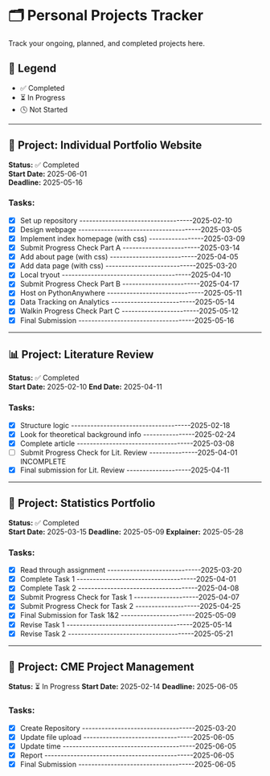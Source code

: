 # 🗂️ Personal Projects Tracker

Track your ongoing, planned, and completed projects here.

## 📅 Legend
- ✅ Completed
- ⏳ In Progress
- 🕓 Not Started

---

## 🚀 Project: Individual Portfolio Website
**Status:** ✅ Completed   
**Start Date:** 2025-06-01  
**Deadline:** 2025-05-16 

### Tasks:
- [x] Set up repository -----------------------------------2025-02-10
- [x] Design webpage --------------------------------------2025-03-05
- [x] Implement index homepage (with css) -----------------2025-03-09
- [x] Submit Progress Check Part A ------------------------2025-03-14
- [x] Add about page (with css) ---------------------------2025-04-05
- [x] Add data page (with css) ----------------------------2025-03-20
- [x] Local tryout ----------------------------------------2025-04-10
- [x] Submit Progress Check Part B ------------------------2025-04-17
- [x] Host on PythonAnywhere ------------------------------2025-05-11
- [x] Data Tracking on Analytics --------------------------2025-05-14
- [x] Walkin Progress Check Part C ------------------------2025-05-12
- [x] Final Submission ------------------------------------2025-05-16

---

## 📊 Project: Literature Review
**Status:** ✅ Completed  
**Start Date:** 2025-02-10 
**End Date:** 2025-04-11

### Tasks:
- [x] Structure logic -------------------------------------2025-02-18
- [x] Look for theoretical background info ----------------2025-02-24
- [x] Complete article ------------------------------------2025-03-08
- [ ] Submit Progress Check for Lit. Review ---------------2025-04-01 INCOMPLETE
- [x] Final submission for Lit. Review --------------------2025-04-11

---

## 🚀 Project: Statistics Portfolio
**Status:** ✅ Completed   
**Start Date:** 2025-03-15 
**Deadline:** 2025-05-09
**Explainer:** 2025-05-28

### Tasks:
- [x] Read through assignment -----------------------------2025-03-20
- [x] Complete Task 1 -------------------------------------2025-04-01
- [x] Complete Task 2 -------------------------------------2025-04-08
- [x] Submit Progress Check for Task 1 --------------------2025-04-07
- [x] Submit Progress Check for Task 2 --------------------2025-04-25
- [x] Final Submission for Task 1&2 -----------------------2025-05-09
- [x] Revise Task 1 ---------------------------------------2025-05-14
- [x] Revise Task 2 ---------------------------------------2025-05-21

---

## 🚀 Project: CME Project Management
**Status:** ⏳ In Progress
**Start Date:** 2025-02-14
**Deadline:** 2025-06-05

### Tasks:
- [x] Create Repository -----------------------------------2025-03-20
- [x] Update file upload ----------------------------------2025-06-05
- [x] Update time -----------------------------------------2025-06-05
- [x] Report ----------------------------------------------2025-06-05
- [x] Final Submission ------------------------------------2025-06-05